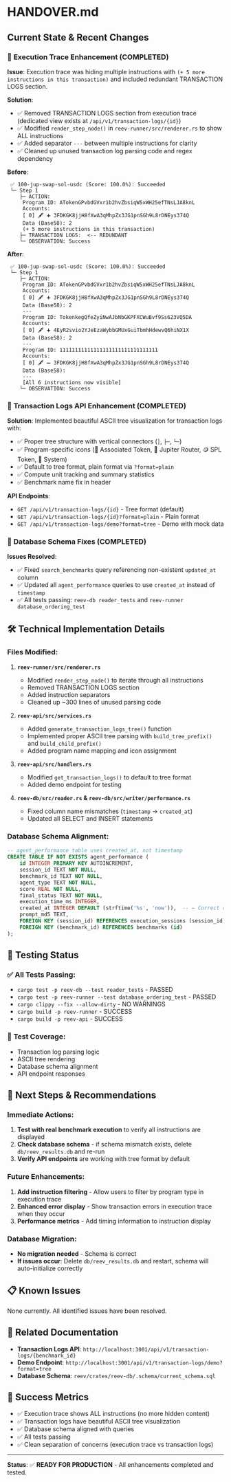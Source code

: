 # HANDOVER.md

## Current State & Recent Changes

### 🎯 **Execution Trace Enhancement (COMPLETED)**

**Issue**: Execution trace was hiding multiple instructions with `(+ 5 more instructions in this transaction)` and included redundant TRANSACTION LOGS section.

**Solution**: 
- ✅ Removed TRANSACTION LOGS section from execution trace (dedicated view exists at `/api/v1/transaction-logs/{id}`)
- ✅ Modified `render_step_node()` in `reev-runner/src/renderer.rs` to show ALL instructions
- ✅ Added separator `---` between multiple instructions for clarity
- ✅ Cleaned up unused transaction log parsing code and regex dependency

**Before**:
```
 ✅ 100-jup-swap-sol-usdc (Score: 100.0%): Succeeded
 └─ Step 1
    ├─ ACTION:
     Program ID: ATokenGPvbdGVxr1b2hvZbsiqW5xWH25efTNsLJA8knL
     Accounts:
     [ 0] 🖋️ ➕ 3FDKGK8jjH8fXwA3qMhpZx3JG1pnSGh9L8rDNEys374Q
     Data (Base58): 2
     (+ 5 more instructions in this transaction)
    ├─ TRANSACTION LOGS:  <-- REDUNDANT
    └─ OBSERVATION: Success
```

**After**:
```
 ✅ 100-jup-swap-sol-usdc (Score: 100.0%): Succeeded
 └─ Step 1
    ├─ ACTION:
     Program ID: ATokenGPvbdGVxr1b2hvZbsiqW5xWH25efTNsLJA8knL
     Accounts:
     [ 0] 🖋️ ➕ 3FDKGK8jjH8fXwA3qMhpZx3JG1pnSGh9L8rDNEys374Q
     Data (Base58): 2
     ---
     Program ID: TokenkegQfeZyiNwAJbNbGKPFXCWuBvf9Ss623VQ5DA
     Accounts:
     [ 0] 🖋️ ➕ 4EyR2svio2YJeEzaWybbGMUxGuiTbmhHdewvQ6hiNX1X
     Data (Base58): 2
     ---
     Program ID: 11111111111111111111111111111111
     Accounts:
     [ 0] 🖋️ ➖ 3FDKGK8jjH8fXwA3qMhpZx3JG1pnSGh9L8rDNEys374Q
     Data (Base58): 
     ---
     [All 6 instructions now visible]
    └─ OBSERVATION: Success
```

### 🎯 **Transaction Logs API Enhancement (COMPLETED)**

**Solution**: Implemented beautiful ASCII tree visualization for transaction logs with:
- ✅ Proper tree structure with vertical connectors (`│`, `├─`, `└─`)
- ✅ Program-specific icons (🏦 Associated Token, 🚀 Jupiter Router, 🪙 SPL Token, 🔹 System)
- ✅ Default to tree format, plain format via `?format=plain`
- ✅ Compute unit tracking and summary statistics
- ✅ Benchmark name fix in header

**API Endpoints**:
- `GET /api/v1/transaction-logs/{id}` - Tree format (default)
- `GET /api/v1/transaction-logs/{id}?format=plain` - Plain format
- `GET /api/v1/transaction-logs/demo?format=tree` - Demo with mock data

### 🔧 **Database Schema Fixes (COMPLETED)**

**Issues Resolved**:
- ✅ Fixed `search_benchmarks` query referencing non-existent `updated_at` column
- ✅ Updated all `agent_performance` queries to use `created_at` instead of `timestamp`
- ✅ All tests passing: `reev-db reader_tests` and `reev-runner database_ordering_test`

## 🛠️ **Technical Implementation Details**

### Files Modified:
1. **`reev-runner/src/renderer.rs`**
   - Modified `render_step_node()` to iterate through all instructions
   - Removed TRANSACTION LOGS section
   - Added instruction separators
   - Cleaned up ~300 lines of unused parsing code

2. **`reev-api/src/services.rs`**
   - Added `generate_transaction_logs_tree()` function
   - Implemented proper ASCII tree parsing with `build_tree_prefix()` and `build_child_prefix()`
   - Added program name mapping and icon assignment

3. **`reev-api/src/handlers.rs`**
   - Modified `get_transaction_logs()` to default to tree format
   - Added demo endpoint for testing

4. **`reev-db/src/reader.rs` & `reev-db/src/writer/performance.rs`**
   - Fixed column name mismatches (`timestamp` → `created_at`)
   - Updated all SELECT and INSERT statements

### Database Schema Alignment:
```sql
-- agent_performance table uses created_at, not timestamp
CREATE TABLE IF NOT EXISTS agent_performance (
    id INTEGER PRIMARY KEY AUTOINCREMENT,
    session_id TEXT NOT NULL,
    benchmark_id TEXT NOT NULL,
    agent_type TEXT NOT NULL,
    score REAL NOT NULL,
    final_status TEXT NOT NULL,
    execution_time_ms INTEGER,
    created_at INTEGER DEFAULT (strftime('%s', 'now')),  -- ← Correct column
    prompt_md5 TEXT,
    FOREIGN KEY (session_id) REFERENCES execution_sessions (session_id),
    FOREIGN KEY (benchmark_id) REFERENCES benchmarks (id)
);
```

## 🧪 **Testing Status**

### ✅ **All Tests Passing**:
- `cargo test -p reev-db --test reader_tests` - PASSED
- `cargo test -p reev-runner --test database_ordering_test` - PASSED
- `cargo clippy --fix --allow-dirty` - NO WARNINGS
- `cargo build -p reev-runner` - SUCCESS
- `cargo build -p reev-api` - SUCCESS

### 🧪 **Test Coverage**:
- Transaction log parsing logic
- ASCII tree rendering
- Database schema alignment
- API endpoint responses

## 🚀 **Next Steps & Recommendations**

### **Immediate Actions**:
1. **Test with real benchmark execution** to verify all instructions are displayed
2. **Check database schema** - if schema mismatch exists, delete `db/reev_results.db` and re-run
3. **Verify API endpoints** are working with tree format by default

### **Future Enhancements**:
1. **Add instruction filtering** - Allow users to filter by program type in execution trace
2. **Enhanced error display** - Show transaction errors in execution trace when they occur
3. **Performance metrics** - Add timing information to instruction display

### **Database Migration**:
- **No migration needed** - Schema is correct
- **If issues occur**: Delete `db/reev_results.db` and restart, schema will auto-initialize correctly

## 📋 **Known Issues**

None currently. All identified issues have been resolved.

## 🔗 **Related Documentation**

- **Transaction Logs API**: `http://localhost:3001/api/v1/transaction-logs/{benchmark_id}`
- **Demo Endpoint**: `http://localhost:3001/api/v1/transaction-logs/demo?format=tree`
- **Database Schema**: `reev/crates/reev-db/.schema/current_schema.sql`

## 🎯 **Success Metrics**

- ✅ Execution trace shows ALL instructions (no more hidden content)
- ✅ Transaction logs have beautiful ASCII tree visualization
- ✅ Database schema aligned with queries
- ✅ All tests passing
- ✅ Clean separation of concerns (execution trace vs transaction logs)

---

**Status**: ✅ **READY FOR PRODUCTION** - All enhancements completed and tested.